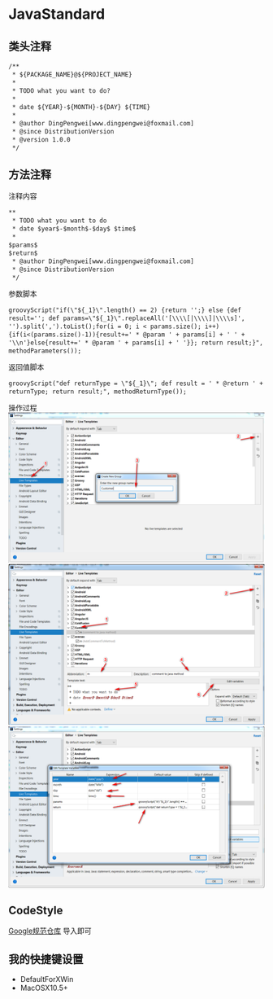 # JavaStandard

## 类头注释
```
/**
 * ${PACKAGE_NAME}@${PROJECT_NAME}
 *
 * TODO what you want to do?
 *
 * date ${YEAR}-${MONTH}-${DAY} ${TIME}
 *
 * @author DingPengwei[www.dingpengwei@foxmail.com]
 * @since DistributionVersion
 * @version 1.0.0
 */
```

## 方法注释
注释内容
```
**
 * TODO what you want to do
 * date $year$-$month$-$day$ $time$   
 *
$params$
$return$
 * @author DingPengwei[www.dingpengwei@foxmail.com]
 * @since DistributionVersion
 */
```

参数脚本
```
groovyScript("if(\"${_1}\".length() == 2) {return '';} else {def result=''; def params=\"${_1}\".replaceAll('[\\\\[|\\\\]|\\\\s]', '').split(',').toList();for(i = 0; i < params.size(); i++) {if(i<(params.size()-1)){result+=' * @param ' + params[i] + ' ' + '\\n'}else{result+=' * @param ' + params[i] + ' '}}; return result;}", methodParameters());
```
返回值脚本
```
groovyScript("def returnType = \"${_1}\"; def result = ' * @return ' + returnType; return result;", methodReturnType());
```
操作过程
![第一步](images/liveTemplate-1.png)
![第二步](images/liveTemplate-2.png)
![第三步](images/liveTemplate-3.png)

## CodeStyle
[Google规范仓库](https://github.com/google/styleguide)
导入即可

## 我的快捷键设置
- DefaultForXWin
- MacOSX10.5+
